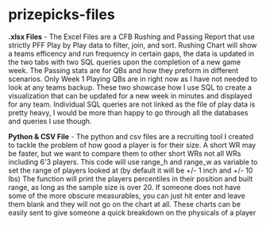 # prizepicks-files
**.xlsx Files** - 
The Excel Files are a CFB Rushing and Passing Report that use strictly PFF Play by Play data to filter, join, and sort.
Rushing Chart will show a teams efficency and run frequency in certain gaps, the data is updated in the two tabs with two SQL queries upon the completion of a new game week.
The Passing stats are for QBs and how they preform in different scenarios. Only Week 1 Playing QBs are in right now as I have not needed to look at any teams backup.
These two showcase how I use SQL to create a visualization that can be updated for a new week in minutes and displayed for any team. 
Individual SQL queries are not linked as the file of play data is pretty heavy, I would be more than happy to go through all the databases and queries I use though.

**Python & CSV File** - 
The python and csv files are a recruiting tool I created to tackle the problem of how good a player is for their size.
A short WR may be faster, but we want to compare them to other short WRs not all WRs including 6'3 players.
This code will use range_h and range_w as variable to set the range of players looked at (by default it will be +/- 1 inch and +/- 10 lbs)
The function will print the players percentiles in their position and built range, as long as the sample size is over 20.
If someone does not have some of the more obscure measurables, you can just hit enter and leave them blank and they will not go on the chart at all.
These charts can be easily sent to give someone a quick breakdown on the physicals of a player

